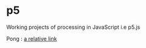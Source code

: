 # p5
Working projects of processing in JavaScript i.e p5.js

Pong : [a relative link](/pong/index.html)

